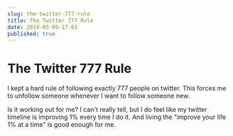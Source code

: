 ```yaml
---
slug: the-twitter-777-rule
title: The Twitter 777 Rule
date: 2019-03-09-17-03
published: true
---
```


# The Twitter 777 Rule

I kept a hard rule of following exactly 777 people on twitter.
This forces me to unfollow someone whenever I want to follow someone new.

Is it working out for me? I can't really tell, but I do feel like my twitter timeline is improving 1% every time I do it.
And living the "improve your life 1% at a time" is good enough for me.
